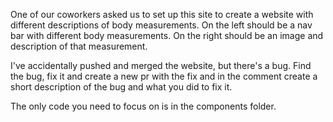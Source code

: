One of our coworkers asked us to set up this site to create a website with different descriptions of body measurements. On the left should be a nav bar with different body measurements. On the right should be an image and description of that measurement.

I've accidentally pushed and merged the website, but there's a bug. Find the bug, fix it and create a new pr with the fix and in the comment create a short description of the bug and what you did to fix it.

The only code you need to focus on is in the components folder.
